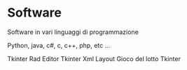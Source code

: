 # Software

Software in vari linguaggi di programmazione

Python, java, c#, c, c++, php, etc ...

Tkinter Rad Editor
Tkinter Xml Layout
Gioco del lotto Tkinter

